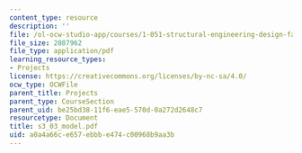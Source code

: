 ```yaml
---
content_type: resource
description: ''
file: /ol-ocw-studio-app/courses/1-051-structural-engineering-design-fall-2003/a0a4a66ce657ebbbe474c00968b9aa3b_s3_03_model.pdf
file_size: 2087962
file_type: application/pdf
learning_resource_types:
- Projects
license: https://creativecommons.org/licenses/by-nc-sa/4.0/
ocw_type: OCWFile
parent_title: Projects
parent_type: CourseSection
parent_uid: be25bd38-11f6-eae5-570d-0a272d2648c7
resourcetype: Document
title: s3_03_model.pdf
uid: a0a4a66c-e657-ebbb-e474-c00968b9aa3b
---
```

